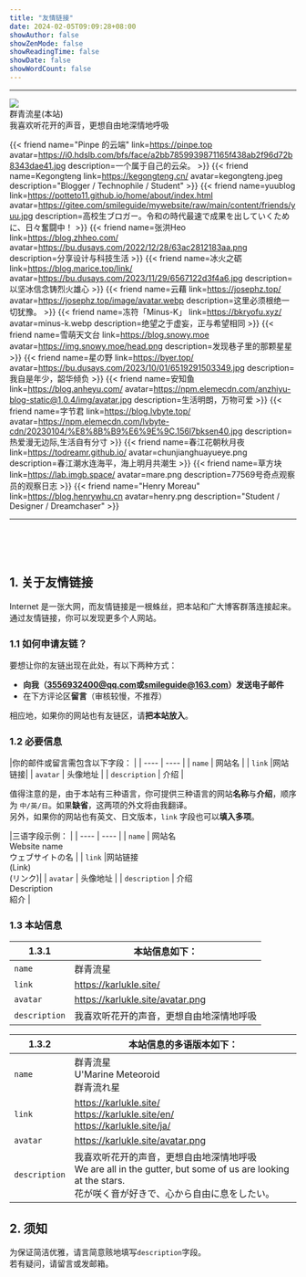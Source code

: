 ```yaml
---
title: "友情链接"
date: 2024-02-05T09:09:28+08:00
showAuthor: false
showZenMode: false
showReadingTime: false
showDate: false
showWordCount: false
---
```

<style>
	.place-self-center{
		cursor:pointer;
	}

	.author:hover img{
 transition: 0.9s !important;
 -webkit-transition: 0.9s !important;
 -moz-transition: 0.9s !important;
 -o-transition: 0.9s !important;
 -ms-transition: 0.9s !important;
 transform: rotate(360deg) !important;
 -webkit-transform: rotate(360deg) !important;
 -moz-transform: rotate(360deg) !important;
 -o-transform: rotate(360deg) !important;
 -ms-transform: rotate(360deg) !important;
}
</style>








 <div tag="friends">
	<hr/>
	<div class="flex author">
		<img class="!mt-0 !mb-0 h-24 w-24 rounded-full ltr:mr-4 rtl:ml-4 medium-zoom-image" src="//gitee.com/smileguide/mywebsite/raw/main/static/avatar.png" referrerpolicy="no-referrer">
		<div class="place-self-center" >
			<div class="font-semibold leading-6 text-neutral-800 decoration-primary-500 hover:underline hover:underline-offset-2 dark:text-neutral-300">
				群青流星(本站)
			</div>
			<div class="text-[0.8rem] leading-3 text-neutral-500 dark:text-neutral-400">
				我喜欢听花开的声音，更想自由地深情地呼吸
			</div>
		</div>
	</div>
</div>





{{< friend name="Pinpe 的云端" link=https://pinpe.top avatar=https://i0.hdslb.com/bfs/face/a2bb7859939871165f438ab2f96d72b8343dae41.jpg description=一个属于自己的云朵。 >}}
{{< friend name=Kegongteng link=https://kegongteng.cn/ avatar=kegongteng.jpeg description="Blogger / Technophile / Student" >}} 
{{< friend name=yuublog link=https://potteto11.github.io/home/about/index.html avatar=https://gitee.com/smileguide/mywebsite/raw/main/content/friends/yuu.jpg description=高校生ブロガー。令和の時代最速で成果を出していくために、日々奮闘中！ >}}
{{< friend name=张洪Heo link=https://blog.zhheo.com/ avatar=https://bu.dusays.com/2022/12/28/63ac2812183aa.png description=分享设计与科技生活 >}}
{{< friend name=冰火之砺 link=https://blog.marice.top/link/ avatar=https://bu.dusays.com/2023/11/29/6567122d3f4a6.jpg description=以坚冰信念铸烈火雄心 >}}
{{< friend name=云藉 link=https://josephz.top/ avatar=https://josephz.top/image/avatar.webp description=这里必须根绝一切犹豫。 >}}
{{< friend name=冻符「Minus-K」 link=https://bkryofu.xyz/ avatar=minus-k.webp description=绝望之于虚妄，正与希望相同 >}}
{{< friend name=雪萌天文台 link=https://blog.snowy.moe avatar=https://img.snowy.moe/head.png description=发现巷子里的那颗星星 >}}
{{< friend name=星の野 link=https://byer.top/ avatar=https://bu.dusays.com/2023/10/01/6519291503349.jpg description=我自是年少，韶华倾负 >}}
{{< friend name=安知鱼 link=https://blog.anheyu.com/ avatar=https://npm.elemecdn.com/anzhiyu-blog-static@1.0.4/img/avatar.jpg description=生活明朗，万物可爱 >}}
{{< friend name=字节君 link=https://blog.lvbyte.top/ avatar=https://npm.elemecdn.com/lvbyte-cdn/20230104/%E8%8B%B9%E6%9E%9C.156l7bksen40.jpg description=热爱漫无边际,生活自有分寸 >}}
{{< friend name=春江花朝秋月夜 link=https://todreamr.github.io/ avatar=chunjianghuayueye.png description=春江潮水连海平，海上明月共潮生 >}}
{{< friend name=草方块 link=https://lab.imgb.space/ avatar=mare.png description=77569号奇点观察员的观察日志 >}}
{{< friend name="Henry Moreau" link=https://blog.henrywhu.cn avatar=henry.png description="Student / Designer / Dreamchaser" >}}

----
<br/><br/><br/>

## 1. 关于友情链接
Internet 是一张大网，而友情链接是一根蛛丝，把本站和广大博客群落连接起来。通过友情链接，你可以发现更多个人网站。  
### 1.1 如何申请友链？
要想让你的友链出现在此处，有以下两种方式：
- **向我（[3556932400@qq.com](mailto:3556932400@qq.com?body=name%3A%20%0Alink%3A%20%0Aavatar%3A%20%0Adescrition%3A%20)或[smileguide@163.com](mailto:smileguide@163.com?body=name%3A%20%0Alink%3A%20%0Aavatar%3A%20%0Adescrition%3A%20)）发送电子邮件**
- 在下方评论区**留言**（审核较慢，不推荐）   

相应地，如果你的网站也有友链区，请**把本站放入**。 
### 1.2 必要信息
|你的邮件或留言需包含以下字段：  |
|  ----  | ---- |
| `name` | 网站名 |
| `link` |网站链接|
| `avatar` | 头像地址 |
| `description` | 介绍 |   

值得注意的是，由于本站有三种语言，你可提供三种语言的网站**名称**与**介绍**，顺序为 `中/英/日`。如果**缺省**，这两项的外文将由我翻译。  
另外，如果你的网站也有英文、日文版本，`link` 字段也可以**填入多项**。  

|三语字段示例：  |
|  ----  | ---- |
| `name` | 网站名<br>Website name<br>ウェブサイトの名  |
| `link` |网站链接<br>(Link)<br>(リンク)|
| `avatar` | 头像地址 |
| `description` | 介绍<br>Description<br>紹介  |   

### 1.3 本站信息
|1.3.1|本站信息如下：|
|  ----  | ---- |
| `name` | 群青流星 |
| `link `| https://karlukle.site/ |
| `avatar` | https://karlukle.site/avatar.png |
| `description` | 我喜欢听花开的声音，更想自由地深情地呼吸 | 

|1.3.2|本站信息的多语版本如下：|
|  ----  | ---- |
| `name` | 群青流星<br>U'Marine Meteoroid<br>群青流れ星 |
| `link` | https://karlukle.site/<br>https://karlukle.site/en/<br>https://karlukle.site/ja/ |
| `avatar` | https://karlukle.site/avatar.png |
| `description` | 我喜欢听花开的声音，更想自由地深情地呼吸<br>We are all in the gutter, but some of us are looking at the stars.<br>花が咲く音が好きで、心から自由に息をしたい。 | 

## 2. 须知
为保证简洁优雅，请言简意赅地填写`description`字段。  
若有疑问，请留言或发邮箱。
